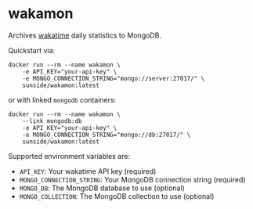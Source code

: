# wakamon

Archives [wakatime] daily statistics to MongoDB.

Quickstart via:

```
docker run --rm --name wakamon \
    -e API_KEY="your-api-key" \
    -e MONGO_CONNECTION_STRING="mongo://server:27017/" \
    sunside/wakamon:latest
```

or with linked `mongodb` containers:

```
docker run --rm --name wakamon \
    --link mongodb:db
    -e API_KEY="your-api-key" \
    -e MONGO_CONNECTION_STRING="mongo://db:27017/" \
    sunside/wakamon:latest
```

Supported environment variables are:

* `API_KEY`: Your wakatime API key (required)
* `MONGO_CONNECTION_STRING`: Your MongoDB connection string (required)
* `MONGO_DB`: The MongoDB database to use (optional)
* `MONGO_COLLECTION`: The MongoDB collection to use (optional)

[wakatime]: https://wakatime.com/